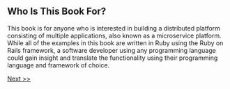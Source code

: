 ## Who Is This Book For?

This book is for anyone who is interested in building a distributed platform consisting of multiple applications, also known as a microservice platform. While all of the examples in this book are written in Ruby using the Ruby on Rails framework, a software developer using any programming language could gain insight and translate the functionality using their programming language and framework of choice.

[Next >>](003-whats-in-this-book.md)
